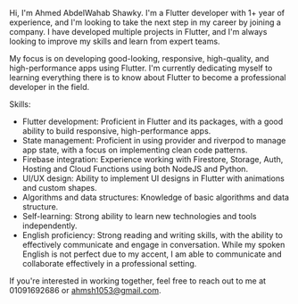 Hi, I'm Ahmed AbdelWahab Shawky. I'm a Flutter developer with 1+ year of experience, and I'm looking to take the next step in my career by joining a company. I have developed multiple projects in Flutter, and I'm always looking to improve my skills and learn from expert teams.

My focus is on developing good-looking, responsive, high-quality, and high-performance apps using Flutter. I'm currently dedicating myself to learning everything there is to know about Flutter to become a professional developer in the field.

Skills:

- Flutter development: Proficient in Flutter and its packages, with a good ability to build responsive, high-performance apps.
- State management: Proficient in using provider and riverpod to manage app state, with a focus on implementing clean code patterns.
- Firebase integration: Experience working with Firestore, Storage, Auth, Hosting and Cloud Functions using both NodeJS and Python.
- UI/UX design: Ability to implement UI designs in Flutter with animations and custom shapes.
- Algorithms and data structures: Knowledge of basic algorithms and data structure.
- Self-learning: Strong ability to learn new technologies and tools independently.
- English proficiency: Strong reading and writing skills, with the ability to effectively communicate and engage in conversation. While my spoken English is not perfect due to my accent, I am able to communicate and collaborate effectively in a professional setting.

If you're interested in working together, feel free to reach out to me at 01091692686 or ahmsh1053@gmail.com.

<!---
ahmE1053/ahmE1053 is a ✨ special ✨ repository because its `README.md` (this file) appears on your GitHub profile.
You can click the Preview link to take a look at your changes.
--->
